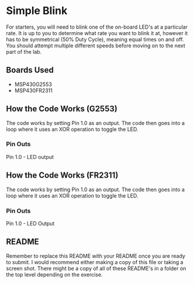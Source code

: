 # Simple Blink
For starters, you will need to blink one of the on-board LED's at a particular rate. It is up to you to determine what rate you want to blink it at, however it has to be symmetrical (50% Duty Cycle), meaning equal times on and off. You should attempt multiple different speeds before moving on to the next part of the lab.

## Boards Used
* MSP430G2553
* MSP430FR2311

## How the Code Works (G2553)
The code works by setting Pin 1.0 as an output. The code then goes into a loop where it uses an XOR operation to toggle the LED.

### Pin Outs
Pin 1.0 - LED output 

## How the Code Works (FR2311)
The code works by setting Pin 1.0 as an output. The code then goes into a loop where it uses an XOR operation to toggle the LED.

### Pin Outs
Pin 1.0 - LED Output


## README
Remember to replace this README with your README once you are ready to submit. I would recommend either making a copy of this file or taking a screen shot. There might be a copy of all of these README's in a folder on the top level depending on the exercise.

